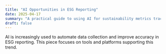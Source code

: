 ```yaml
---
title: "AI Opportunities in ESG Reporting"
date: 2025-04-17
summary: "A practical guide to using AI for sustainability metrics tracking in procurement."
draft: false
---
```


AI is increasingly used to automate data collection and improve accuracy in ESG reporting. This piece focuses on tools and platforms supporting this trend.
